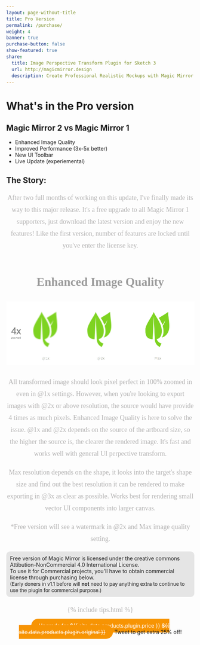 ```yaml
---
layout: page-without-title
title: Pro Version
permalink: /purchase/
weight: 4
banner: true
purchase-button: false
show-featured: true
share:
  title: Image Perspective Transform Plugin for Sketch 3
  url: http://magicmirror.design
  description: Create Professional Realistic Mockups with Magic Mirror 2
---
```


<style type="text/css">
  	h3 {
  		/* 1. Download the plug: */
  		font-family: Asap-Regular;
  		font-size: 32px;
  		color: #9B9B9B;
  		line-height: 42px;
  		margin-top: 60px;
  		text-align: center;
  	}
  	p {
		font-family: Asap-Regular;
		font-size: 18px;
		color: #B3B2B2;
		line-height: 32px;
		text-align: center;
  	}
	.purchase-button
	{
	    color: #fff !important;
		background-color: #F79403;
		padding: 10px 20px 10px 20px;
		border-radius: 20px;
		text-decoration: none !important;
	}

	.custom-button-nav
	{
		margin: 0 0px 0 10px;
	}

	.fourth-block
	{
		width: 100%;
		background-color: #E5E5E5;
		border-radius: 10px;
	}

	.fourth-block-center
	{
		padding: 10px 10px 10px 10px;
	}

	.fourth-block-center span
	{
		font-size: 13px;
	}

	.fourth-block-center span span
	{
		font-weight: bold;
	}

	.fifth-block
	{
		background-color: #FFF7D0;
		width:100%;
		border-radius: 10px;
	}

	.fifth-first
	{
		float: left;
		width: 30%;
		padding: 0 15px 0 15px;
		text-align: center;
	}

	.fifth-second
	{
		float: left;
		width: 30%;
		padding: 0 20px 0 0px;
	}

	.sixth-block
	{
		width: 100%;
		text-align: center;
	}

	.seventh-block
	{
		width: 100%;
		background-color: #FAFAFA;
	}

	.seventh-first
	{
		width: 23%;
		float: left;
	}

	.seventh-second
	{
		width: 23%;
		float: left;
		padding: 0 15px 0 0;
	}

	.seventh-third
	{
		width: 23%;
		float: left;
		padding: 0 0px 0 10px;
	}

	.seventh-fourth
	{
		width: 23%;
		float: right;
	}


</style>

# What's in the Pro version

## Magic Mirror 2 vs Magic Mirror 1

- Enhanced Image Quality
- Improved Performance (3x-5x better)
- New UI Toolbar
- Live Update (experiemental)

## The Story:

After two full months of working on this update, I've finally made its way to this major release. It's a free upgrade to all Magic Mirror 1 supporters, just download the latest version and enjoy the new features! Like the first version, number of features are locked until you've enter the license key.


### Enhanced Image Quality

![](/images/enhanced-image-quality.png)

All transformed image should look pixel perfect in 100% zoomed in even in @1x settings.
However, when you're looking to export images with @2x or above resolution, the source would have provide 4 times as much pixels.
Enhanced Image Quality is here to solve the issue.
@1x and @2x depends on the source of the artboard size, so the higher the source is, the clearer the rendered image. It's fast and works well with general UI perpective transform.

Max resolution depends on the shape, it looks into the target's shape size and find out the best resolution it can be rendered to make exporting in @3x as clear as possible. Works best for rendering small vector UI components into larger canvas.

*Free version will see a watermark in @2x and Max image quality setting.

<div class="fourth-block">
	<div class="fourth-block-center">
		Free version of Magic Mirror is licensed under the creative commons Attibution-NonCommercial 4.0 International License.
		<br>
		To use it for Commercial projects, you'll have to obtain commercial license through purchasing below.
		<br>
		<span>
			(Early doners in v1.1 before will <span>not</span> need to pay anything extra to continue to use the plugin for commercial purpose.)
		</span>
	</div>
</div>
<div class="py2 clear"></div>

{% include tips.html %}

<div class="py2 clear"></div>

<div class="sixth-block">
	<a href="/proceed-to-purchase/" identifier="proceed-to-purchase-tips" class="purchase-button">Upgrade for ${{ site.data.products.plugin.price }} <s>${{ site.data.products.plugin.original }}</s></a>
  <span id="tweet-text" class="px2">Tweet to get extra 25% off!</span>
</div>
<br>
<br><br>
